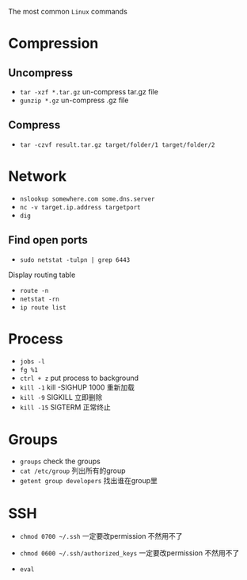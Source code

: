 The most common `Linux` commands

# Compression

## Uncompress

- `tar -xzf *.tar.gz`   un-compress tar.gz file
- `gunzip *.gz`         un-compress .gz file

## Compress

- `tar -czvf result.tar.gz target/folder/1 target/folder/2`

# Network

- `nslookup somewhere.com some.dns.server`
- `nc -v target.ip.address targetport`
- `dig`

## Find open ports

- `sudo netstat -tulpn | grep 6443`

Display routing table

- `route -n`
- `netstat -rn`
- `ip route list`

# Process

- `jobs -l`
- `fg %1`
- `ctrl + z` put process to background
- `kill -1` kill -SIGHUP 1000 重新加载 
- `kill -9` SIGKILL 立即删除
- `kill -15` SIGTERM 正常终止


# Groups

- `groups` check the groups
- `cat /etc/group` 列出所有的group
- `getent group developers` 找出谁在group里


# SSH

- `chmod 0700 ~/.ssh` 一定要改permission 不然用不了
- `chmod 0600 ~/.ssh/authorized_keys` 一定要改permission 不然用不了

- `eval`